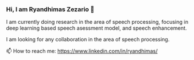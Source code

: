 ### Hi, I am Ryandhimas Zezario 👋
I am currently doing research in the area of speech processing, focusing in deep learning based speech asessment model, and speech enhancement. 

I am looking for any collaboration in the area of speech processing.

📫 How to reach me: https://www.linkedin.com/in/ryandhimas/


<!--
**dhimasryan/dhimasryan** is a ✨ _special_ ✨ repository because its `README.md` (this file) appears on your GitHub profile.

Here are some ideas to get you started:

- 🔭 I’m currently working on ...
- 🌱 I’m currently learning ...
- 👯 I’m looking to collaborate on ...
- 🤔 I’m looking for help with ...
- 💬 Ask me about ...
- 📫 How to reach me: ...
- 😄 Pronouns: ...
- ⚡ Fun fact: ...
-->

